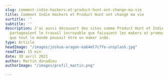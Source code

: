 ```yaml
---
slug: comment-indie-hackers-et-product-hunt-ont-change-ma-vie
title: Comment Indie Hackers et Product Hunt ont changé ma vie
surtitle: ''
subtitle: ''
description: J'ai aussi découvert des sites comme Product Hunt et Indie Hackers, qui
  partageaient le travail incroyable que faisaient les makers et promouvaient l'image
  que tout le monde pouvait être un maker indé.
type: Article
headImage: "/images/joshua-aragon-eab4ml7c7fe-unsplash.jpg"
readTime: 15 min
date: 30 avril 2021
author: Martin donadieu
authorImage: "/images/profil_martin.png"

---
```

